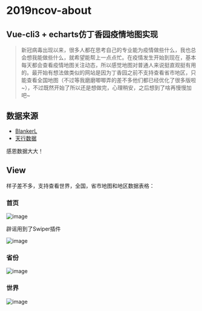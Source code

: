 # 2019ncov-about
## Vue-cli3 + echarts仿丁香园疫情地图实现
> 新冠病毒出现以来，很多人都在思考自己的专业能为疫情做些什么，我也总会想我能做些什么，就希望能帮上一点点忙。在疫情发生开始到现在，基本每天都会查看疫情地图关注动态，所以感觉地图对普通人来说挺直观挺有用的。最开始有想法做类似的网站是因为丁香园之前不支持查看省市地区，只能查看全国地图（不过等我磨磨唧唧弄的差不多他们都已经优化了很多版啦~），不过既然开始了所以还是想做完，心理稍安，之后想到了啥再慢慢加吧~


## 数据来源
- [BlankerL](https://github.com/BlankerL/DXY-COVID-19-Crawler)
- [天行数据](https://www.tianapi.com/apiview/169)

感恩数据大大！

## View
样子差不多，支持查看世界，全国，省市地图和地区数据表格：

### 首页
![image](img/china.png)

辟谣用到了Swiper插件

![image](img/list.png)

### 省份
![image](img/province.png)

### 世界
![image](img/world.png)

